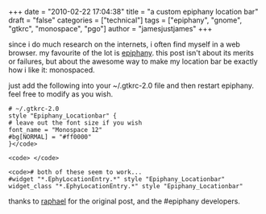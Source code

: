 +++
date = "2010-02-22 17:04:38"
title = "a custom epiphany location bar"
draft = "false"
categories = ["technical"]
tags = ["epiphany", "gnome", "gtkrc", "monospace", "pgo"]
author = "jamesjustjames"
+++

since i do much research on the internets, i often find myself in a web browser. my favourite of the lot is <a href="http://projects.gnome.org/epiphany/">epiphany</a>. this post isn't about its merits or failures, but about the awesome way to make my location bar be exactly how i like it: monospaced.

just add the following into your ~/.gtkrc-2.0 file and then restart epiphany. feel free to modify as you wish.

```
# ~/.gtkrc-2.0
style "Epiphany_Locationbar" {
# leave out the font size if you wish
font_name = "Monospace 12"
#bg[NORMAL] = "#ff0000"
}</code>

<code> </code>

<code># both of these seem to work...
#widget "*.EphyLocationEntry.*" style "Epiphany_Locationbar"
widget_class "*.EphyLocationEntry.*" style "Epiphany_Locationbar"
```
thanks to <a href="http://raphael.slinckx.net/blog/2006-03-01/epiphany-url-entry-in-monospace">raphael</a> for the original post, and the #epiphany developers.

